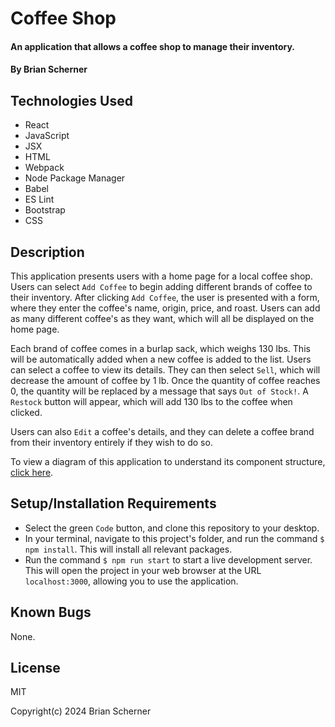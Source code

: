# Coffee Shop

#### An application that allows a coffee shop to manage their inventory.

#### By Brian Scherner

## Technologies Used

* React
* JavaScript
* JSX
* HTML
* Webpack
* Node Package Manager
* Babel
* ES Lint
* Bootstrap
* CSS

## Description

This application presents users with a home page for a local coffee shop. Users can select `Add Coffee` to begin adding different brands of coffee to their inventory. After clicking `Add Coffee`, the user is presented with a form, where they enter the coffee's name, origin, price, and roast. Users can add as many different coffee's as they want, which will all be displayed on the home page.

Each brand of coffee comes in a burlap sack, which weighs 130 lbs. This will be automatically added when a new coffee is added to the list. Users can select a coffee to view its details. They can then select `Sell`, which will decrease the amount of coffee by 1 lb. Once the quantity of coffee reaches 0, the quantity will be replaced by a message that says `Out of Stock!`. A `Restock` button will appear, which will add 130 lbs to the coffee when clicked.

Users can also `Edit` a coffee's details, and they can delete a coffee brand from their inventory entirely if they wish to do so.

To view a diagram of this application to understand its component structure, [click here](./coffee_shop_diagram.drawio.svg).

## Setup/Installation Requirements

* Select the green `Code` button, and clone this repository to your desktop.
* In your terminal, navigate to this project's folder, and run the command `$ npm install`. This will install all relevant packages.
* Run the command `$ npm run start` to start a live development server. This will open the project in your web browser at the URL `localhost:3000`, allowing you to use the application.

## Known Bugs

None.

## License

MIT

Copyright(c) 2024 Brian Scherner

